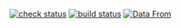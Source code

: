 [![check status](https://github.com/winsphinx/covid-cn/actions/workflows/check.yml/badge.svg)](https://github.com/winsphinx/covid-cn/actions/workflows/check.yml)
[![build status](https://github.com/winsphinx/covid-cn/actions/workflows/build.yml/badge.svg)](https://github.com/winsphinx/covid-cn/actions/workflows/build.yml)
[![Data From](https://img.shields.io/badge/Data%20From-https://github.com/CSSEGISandData/COVID--19-brightgreen)](https://github.com/CSSEGISandData/COVID-19)